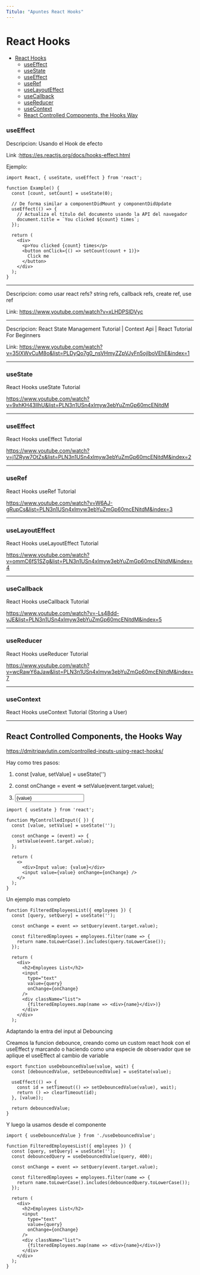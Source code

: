 ```yaml
---
Titulo: "Apuntes React Hooks"
---
```


# React Hooks

- [React Hooks](#react-hooks)
    - [useEffect](#useeffect)
    - [useState](#usestate)
    - [useEffect](#useeffect-1)
    - [useRef](#useref)
    - [useLayoutEffect](#uselayouteffect)
    - [useCallback](#usecallback)
    - [useReducer](#usereducer)
    - [useContext](#usecontext)
  - [React Controlled Components, the Hooks Way](#react-controlled-components-the-hooks-way)



### useEffect

Descripcion: Usando el Hook de efecto

Link :https://es.reactjs.org/docs/hooks-effect.html

Ejemplo:

~~~
import React, { useState, useEffect } from 'react';

function Example() {
  const [count, setCount] = useState(0);

  // De forma similar a componentDidMount y componentDidUpdate
  useEffect(() => {
    // Actualiza el título del documento usando la API del navegador
    document.title = `You clicked ${count} times`;
  });

  return (
    <div>
      <p>You clicked {count} times</p>
      <button onClick={() => setCount(count + 1)}>
        Click me
      </button>
    </div>
  );
}
~~~

___

Descripcion: como usar react refs? string refs, callback refs, create ref, use ref

Link: https://www.youtube.com/watch?v=xLHDPSIDVyc

___

Descripcion: React State Management Tutorial | Context Api | React Tutorial For Beginners

Link: https://www.youtube.com/watch?v=35lXWvCuM8o&list=PLDyQo7g0_nsVHmyZZpVJyFn5ojlboVEhE&index=1




___
### useState

React Hooks useState Tutorial

https://www.youtube.com/watch?v=9xhKH43llhU&list=PLN3n1USn4xlmyw3ebYuZmGp60mcENitdM





___
### useEffect

React Hooks useEffect Tutorial

https://www.youtube.com/watch?v=j1ZRyw7OtZs&list=PLN3n1USn4xlmyw3ebYuZmGp60mcENitdM&index=2




___
### useRef


React Hooks useRef Tutorial

https://www.youtube.com/watch?v=W6AJ-gRupCs&list=PLN3n1USn4xlmyw3ebYuZmGp60mcENitdM&index=3


___

### useLayoutEffect

React Hooks useLayoutEffect Tutorial

https://www.youtube.com/watch?v=ommC6fS1SZg&list=PLN3n1USn4xlmyw3ebYuZmGp60mcENitdM&index=4


___

### useCallback

React Hooks useCallback Tutorial

https://www.youtube.com/watch?v=-Ls48dd-vJE&list=PLN3n1USn4xlmyw3ebYuZmGp60mcENitdM&index=5

___

### useReducer

React Hooks useReducer Tutorial

https://www.youtube.com/watch?v=wcRawY6aJaw&list=PLN3n1USn4xlmyw3ebYuZmGp60mcENitdM&index=7


___

### useContext

React Hooks useContext Tutorial (Storing a User)

___

## React Controlled Components, the Hooks Way

https://dmitripavlutin.com/controlled-inputs-using-react-hooks/

Hay como tres pasos:

1. const [value, setValue] = useState('')

2. const onChange = event => setValue(event.target.value);

3. <input type="text" value={value} onChange={onChange} />



~~~
import { useState } from 'react';

function MyControlledInput({ }) {
  const [value, setValue] = useState('');

  const onChange = (event) => {
    setValue(event.target.value);
  };

  return (
    <>
      <div>Input value: {value}</div>
      <input value={value} onChange={onChange} />
    </>
  );
}

~~~

Un ejemplo mas completo 

~~~
function FilteredEmployeesList({ employees }) {
  const [query, setQuery] = useState('');
  
  const onChange = event => setQuery(event.target.value);

  const filteredEmployees = employees.filter(name => {
    return name.toLowerCase().includes(query.toLowerCase());
  });

  return (
    <div>
      <h2>Employees List</h2>
      <input 
        type="text" 
        value={query} 
        onChange={onChange}
      />
      <div className="list">
        {filteredEmployees.map(name => <div>{name}</div>)}
      </div>
    </div>
  );
~~~


Adaptando la entra del input al Debouncing

Creamos la funcion debounce, creando como un custom react hook con el useEffect y marcando o haciendo como una especie de observador que se aplique el useEffect al cambio de variable

~~~
export function useDebouncedValue(value, wait) {
  const [debouncedValue, setDebouncedValue] = useState(value);

  useEffect(() => {
    const id = setTimeout(() => setDebouncedValue(value), wait);
    return () => clearTimeout(id);
  }, [value]);

  return debouncedValue;
}
~~~

Y luego la usamos desde el componente

~~~
import { useDebouncedValue } from './useDebouncedValue';

function FilteredEmployeesList({ employees }) {
  const [query, setQuery] = useState('');
  const debouncedQuery = useDebouncedValue(query, 400);
  
  const onChange = event => setQuery(event.target.value);

  const filteredEmployees = employees.filter(name => {
    return name.toLowerCase().includes(debouncedQuery.toLowerCase());
  });

  return (
    <div>
      <h2>Employees List</h2>
      <input 
        type="text" 
        value={query} 
        onChange={onChange}
      />
      <div className="list">
        {filteredEmployees.map(name => <div>{name}</div>)}
      </div>
    </div>
  );
}

~~~







